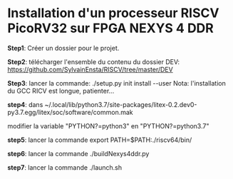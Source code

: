# Installation d'un processeur RISCV PicoRV32 sur FPGA NEXYS 4 DDR

**Step1**: Créer un dossier pour le projet.

**Step2**: télécharger l'ensemble du contenu du dossier DEV: https://github.com/SylvainEnsta/RISCV/tree/master/DEV

**Step3**: lancer la commande:
./setup.py init install --user
Nota: l'installation du GCC RICV est longue, patienter...

**step4**: 
dans ~/.local/lib/python3.7/site-packages/litex-0.2.dev0-py3.7.egg/litex/soc/software/common.mak

  modifier la variable "PYTHON?=python3" en "PYTHON?=python3.7"
  
**step5**: lancer la commande
export PATH=$PATH:./riscv64/bin/

**step6**: lancer la commande
./buildNexys4ddr.py

**step7**: lancer la commande
./launch.sh
